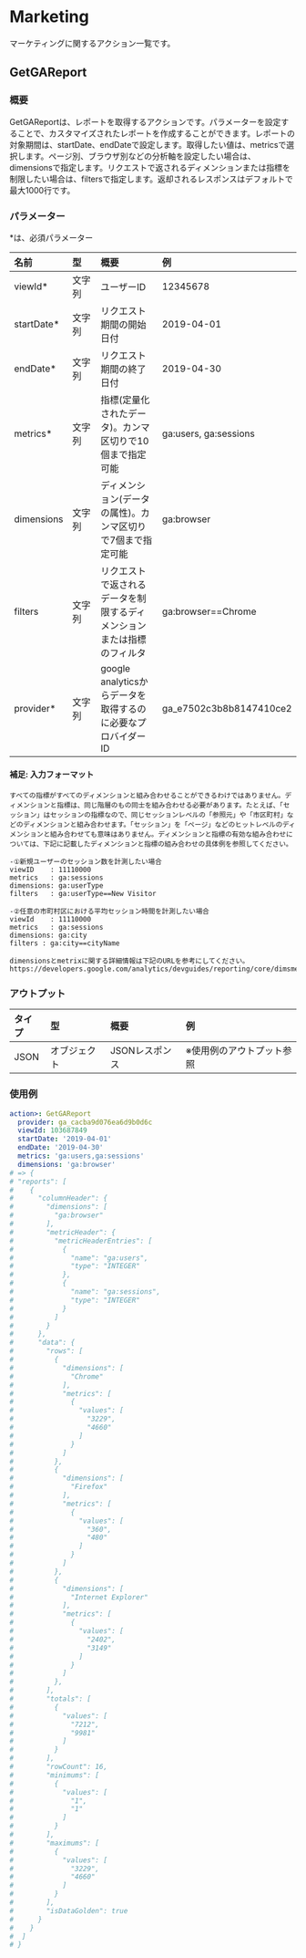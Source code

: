 # Marketing

マーケティングに関するアクション一覧です。

## GetGAReport

### 概要

GetGAReportは、レポートを取得するアクションです。パラメーターを設定することで、カスタマイズされたレポートを作成することができます。レポートの対象期間は、startDate、endDateで設定します。取得したい値は、metricsで選択します。ページ別、ブラウザ別などの分析軸を設定したい場合は、dimensionsで指定します。リクエストで返されるディメンションまたは指標を制限したい場合は、filtersで指定します。返却されるレスポンスはデフォルトで最大1000行です。

### パラメーター

\*は、必須パラメーター

| 名前 | 型 | 概要 | 例 |
| :--- | :--- | :--- | :--- |
| viewId\* | 文字列 | ユーザーID | 12345678 |
| startDate\* | 文字列 | リクエスト期間の開始日付 | 2019-04-01 |
| endDate\* | 文字列 | リクエスト期間の終了日付 | 2019-04-30 |
| metrics\* | 文字列 | 指標(定量化されたデータ)。カンマ区切りで10個まで指定可能 | ga:users, ga:sessions |
| dimensions | 文字列 | ディメンション(データの属性)。カンマ区切りで7個まで指定可能 | ga:browser |
| filters | 文字列　| リクエストで返されるデータを制限するディメンションまたは指標のフィルタ | ga:browser==Chrome |
| provider\* | 文字列　| google analyticsからデータを取得するのに必要なプロバイダーID | ga\_e7502c3b8b8147410ce2 |

#### 補足: 入力フォーマット

```
すべての指標がすべてのディメンションと組み合わせることができるわけではありません。ディメンションと指標は、同じ階層のもの同士を組み合わせる必要があります。たとえば、「セッション」はセッションの指標なので、同じセッションレベルの「参照元」や「市区町村」などのディメンションと組み合わせます。「セッション」を「ページ」などのヒットレベルのディメンションと組み合わせても意味はありません。ディメンションと指標の有効な組み合わせについては、下記に記載したディメンションと指標の組み合わせの具体例を参照してください。

-①新規ユーザーのセッション数を計測したい場合
viewID    : 11110000
metrics   : ga:sessions
dimensions: ga:userType
filters   : ga:userType==New Visitor

-②任意の市町村区における平均セッション時間を計測したい場合
viewId    : 11110000
metrics   : ga:sessions
dimensions: ga:city
filters : ga:city==cityName

dimensionsとmetrixに関する詳細情報は下記のURLを参考にしてください。
https://developers.google.com/analytics/devguides/reporting/core/dimsmets
```

### アウトプット

| タイプ | 型 | 概要 | 例 |
| :--- | :--- | :--- | :--- |
| JSON | オブジェクト | JSONレスポンス | ※使用例のアウトプット参照 |

### 使用例
```yaml
action>: GetGAReport
  provider: ga_cacba9d076ea6d9b0d6c
  viewId: 103687849
  startDate: '2019-04-01'
  endDate: '2019-04-30'
  metrics: 'ga:users,ga:sessions'
  dimensions: 'ga:browser'
# => {
# "reports": [
#    {
#      "columnHeader": {
#        "dimensions": [
#          "ga:browser"
#        ],
#        "metricHeader": {
#          "metricHeaderEntries": [
#            {
#              "name": "ga:users",
#              "type": "INTEGER"
#            },
#            {
#              "name": "ga:sessions",
#              "type": "INTEGER"
#            }
#          ]
#        }
#      },
#      "data": {
#        "rows": [
#          {
#            "dimensions": [
#              "Chrome"
#            ],
#            "metrics": [
#              {
#                "values": [
#                  "3229",
#                  "4660"
#                ]
#              }
#            ]
#          },
#          {
#            "dimensions": [
#              "Firefox"
#            ],
#            "metrics": [
#              {
#                "values": [
#                  "360",
#                  "480"
#                ]
#              }
#            ]
#          },
#          {
#            "dimensions": [
#              "Internet Explorer"
#            ],
#            "metrics": [
#              {
#                "values": [
#                  "2402",
#                  "3149"
#                ]
#              }
#            ]
#          },
#        ],
#        "totals": [
#          {
#            "values": [
#              "7212",
#              "9981"
#            ]
#          }
#        ],
#        "rowCount": 16,
#        "minimums": [
#          {
#            "values": [
#              "1",
#              "1"
#            ]
#          }
#        ],
#        "maximums": [
#          {
#            "values": [
#              "3229",
#              "4660"
#            ]
#          }
#        ],
#        "isDataGolden": true
#      }
#    }
#  ]
# }
```